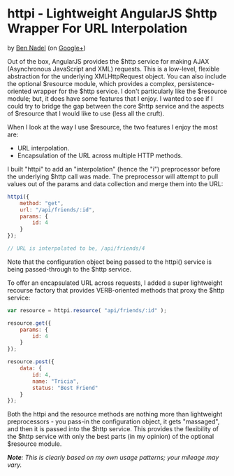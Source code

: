 
# httpi - Lightweight AngularJS $http Wrapper For URL Interpolation

by [Ben Nadel][1] (on [Google+][2])

Out of the box, AngularJS provides the $http service for making AJAX (Asynchronous JavaScript and XML)
requests. This is a low-level, flexible abstraction for the underlying XMLHttpRequest object. You can
also include the optional $resource module, which provides a complex, persistence-oriented wrapper for 
the $http service. I don't particularly like the $resource module; but, it does have some features 
that I enjoy. I wanted to see if I could try to bridge the gap between the core $http service and the
aspects of $resource that I would like to use (less all the cruft).

When I look at the way I use $resource, the two features I enjoy the most are:

* URL interpolation.
* Encapsulation of the URL across multiple HTTP methods.

I built "httpi" to add an "interpolation" (hence the "i") preprocessor before the underlying $http
call was made. The preprocessor will attempt to pull values out of the params and data collection and
merge them into the URL:

```js
httpi({
	method: "get",
	url: "/api/friends/:id",
	params: {
		id: 4
	}
});

// URL is interpolated to be, /api/friends/4
```

Note that the configuration object being passed to the httpi() service is being passed-through to the
$http service.

To offer an encapsulated URL across requests, I added a super lightweight recourse factory that 
provides VERB-oriented methods that proxy the $http service:

```js
var resource = httpi.resource( "api/friends/:id" );

resource.get({
	params: {
		id: 4
	}
});

resource.post({
	data: {
		id: 4,
		name: "Tricia",
		status: "Best Friend"
	}
});
```

Both the httpi and the resource methods are nothing more than lightweight preprocessors - you pass-in
the configuration object, it gets "massaged", and then it is passed into the $http service. This 
provides the flexibility of the $http service with only the best parts (in my opinion) of the optional
$resource module.

_**Note**: This is clearly based on my own usage patterns; your mileage may vary._


[1]: http://www.bennadel.com
[2]: https://plus.google.com/108976367067760160494?rel=author